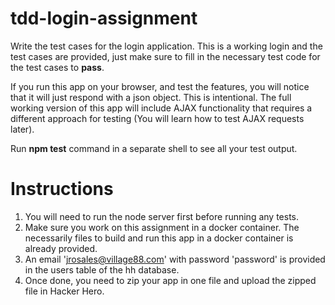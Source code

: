 # tdd-login-assignment

Write the test cases for the login application. This is a working login and the test cases are provided, just make sure to fill in the necessary test code for the test cases to **pass**.

If you run this app on your browser, and test the features, you will notice that it will just respond with a json object. This is intentional. The full working version of this app will include AJAX functionality that requires a different approach for testing (You will learn how to test AJAX requests later).

Run **npm test** command in a separate shell to see all your test output.

# Instructions

1. You will need to run the node server first before running any tests. 
2. Make sure you work on this assignment in a docker container. The necessarily files to build and run this app in a docker container is already provided.
3. An email 'jrosales@village88.com' with password 'password' is provided in the users table of the hh database.
4. Once done, you need to zip your app in one file and upload the zipped file in Hacker Hero.
